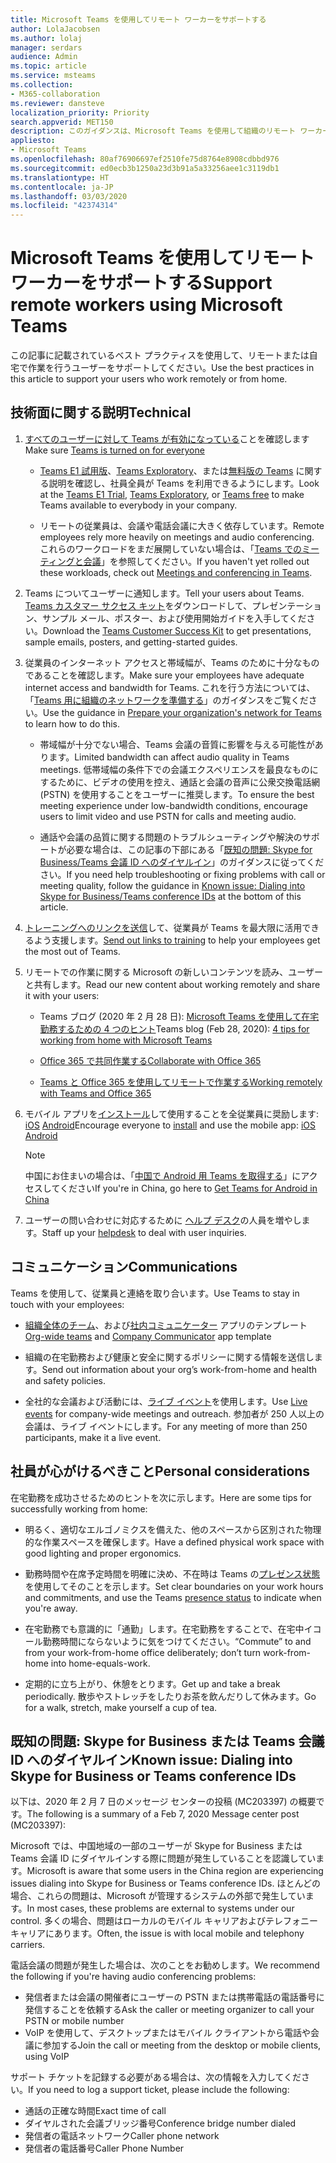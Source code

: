 ```yaml
---
title: Microsoft Teams を使用してリモート ワーカーをサポートする
author: LolaJacobsen
ms.author: lolaj
manager: serdars
audience: Admin
ms.topic: article
ms.service: msteams
ms.collection:
- M365-collaboration
ms.reviewer: dansteve
localization_priority: Priority
search.appverid: MET150
description: このガイダンスは、Microsoft Teams を使用して組織のリモート ワーカーの生産性を向上させるために使用できます。特に、新型コロナウイルス感染症 (COVID-19) 発生への対策として従業員が在宅勤務 (WFH) となった場合に役立ちます。
appliesto:
- Microsoft Teams
ms.openlocfilehash: 80af76906697ef2510fe75d8764e8908cdbbd976
ms.sourcegitcommit: ed0ecb3b1250a23d3b91a5a33256aee1c3119db1
ms.translationtype: HT
ms.contentlocale: ja-JP
ms.lasthandoff: 03/03/2020
ms.locfileid: "42374314"
---
```

# <a name="support-remote-workers-using-microsoft-teams"></a><span data-ttu-id="b6d0f-103">Microsoft Teams を使用してリモート ワーカーをサポートする</span><span class="sxs-lookup"><span data-stu-id="b6d0f-103">Support remote workers using Microsoft Teams</span></span>

<span data-ttu-id="b6d0f-104">この記事に記載されているベスト プラクティスを使用して、リモートまたは自宅で作業を行うユーザーをサポートしてください。</span><span class="sxs-lookup"><span data-stu-id="b6d0f-104">Use the best practices in this article to support your users who work remotely or from home.</span></span>

## <a name="technical"></a><span data-ttu-id="b6d0f-105">技術面に関する説明</span><span class="sxs-lookup"><span data-stu-id="b6d0f-105">Technical</span></span>

1.  <span data-ttu-id="b6d0f-106">[すべてのユーザーに対して Teams が有効になっている](assign-teams-licenses.md)ことを確認します</span><span class="sxs-lookup"><span data-stu-id="b6d0f-106">Make sure [Teams is turned on for everyone](assign-teams-licenses.md)</span></span>
    
      - <span data-ttu-id="b6d0f-107">[Teams E1 試用版](e1-trial-license.md)、[Teams Exploratory](teams-exploratory.md)、または[無料版の Teams](https://support.office.com/article/Welcome-to-Microsoft-Teams-free-6d79a648-6913-4696-9237-ed13de64ae3c) に関する説明を確認し、社員全員が Teams を利用できるようにします。</span><span class="sxs-lookup"><span data-stu-id="b6d0f-107">Look at the [Teams E1 Trial](e1-trial-license.md), [Teams Exploratory](teams-exploratory.md), or [Teams free](https://support.office.com/article/Welcome-to-Microsoft-Teams-free-6d79a648-6913-4696-9237-ed13de64ae3c) to make Teams available to everybody in your company.</span></span>

      - <span data-ttu-id="b6d0f-108">リモートの従業員は、会議や電話会議に大きく依存しています。</span><span class="sxs-lookup"><span data-stu-id="b6d0f-108">Remote employees rely more heavily on meetings and audio conferencing.</span></span> <span data-ttu-id="b6d0f-109">これらのワークロードをまだ展開していない場合は、「[Teams でのミーティングと会議](deploy-meetings-microsoft-teams-landing-page.md)」を参照してください。</span><span class="sxs-lookup"><span data-stu-id="b6d0f-109">If you haven't yet rolled out these workloads, check out [Meetings and conferencing in Teams](deploy-meetings-microsoft-teams-landing-page.md).</span></span>

2.  <span data-ttu-id="b6d0f-110">Teams についてユーザーに通知します。</span><span class="sxs-lookup"><span data-stu-id="b6d0f-110">Tell your users about Teams.</span></span> <span data-ttu-id="b6d0f-111">[Teams カスタマー サクセス キット](https://download.microsoft.com/download/A/E/9/AE984CD4-CF4B-41E7-9ABD-6735E3F01897/MicrosoftTeamsCustomerSuccessKit.zip)をダウンロードして、プレゼンテーション、サンプル メール、ポスター、および使用開始ガイドを入手してください。</span><span class="sxs-lookup"><span data-stu-id="b6d0f-111">Download the [Teams Customer Success Kit](https://download.microsoft.com/download/A/E/9/AE984CD4-CF4B-41E7-9ABD-6735E3F01897/MicrosoftTeamsCustomerSuccessKit.zip) to get presentations, sample emails, posters, and getting-started guides.</span></span>


5.  <span data-ttu-id="b6d0f-112">従業員のインターネット アクセスと帯域幅が、Teams のために十分なものであることを確認します。</span><span class="sxs-lookup"><span data-stu-id="b6d0f-112">Make sure your employees have adequate internet access and bandwidth for Teams.</span></span> <span data-ttu-id="b6d0f-113">これを行う方法については、「[Teams 用に組織のネットワークを準備する](prepare-network.md)」のガイダンスをご覧ください。</span><span class="sxs-lookup"><span data-stu-id="b6d0f-113">Use the guidance in [Prepare your organization's network for Teams](prepare-network.md) to learn how to do this.</span></span>
    - <span data-ttu-id="b6d0f-114">帯域幅が十分でない場合、Teams 会議の音質に影響を与える可能性があります。</span><span class="sxs-lookup"><span data-stu-id="b6d0f-114">Limited bandwidth can affect audio quality in Teams meetings.</span></span> <span data-ttu-id="b6d0f-115">低帯域幅の条件下での会議エクスペリエンスを最良なものにするために、ビデオの使用を控え、通話と会議の音声に公衆交換電話網 (PSTN) を使用することをユーザーに推奨します。</span><span class="sxs-lookup"><span data-stu-id="b6d0f-115">To ensure the best meeting experience under low-bandwidth conditions, encourage users to limit video and use PSTN for calls and meeting audio.</span></span> 

    - <span data-ttu-id="b6d0f-116">通話や会議の品質に関する問題のトラブルシューティングや解決のサポートが必要な場合は、この記事の下部にある「[既知の問題: Skype for Business/Teams 会議 ID へのダイヤルイン](#known-issue-dialing-into-skype-for-business-or-teams-conference-ids)」のガイダンスに従ってください。</span><span class="sxs-lookup"><span data-stu-id="b6d0f-116">If you need help troubleshooting or fixing problems with call or meeting quality, follow the guidance in [Known issue: Dialing into Skype for Business/Teams conference IDs](#known-issue-dialing-into-skype-for-business-or-teams-conference-ids) at the bottom of this article.</span></span>

2.  <span data-ttu-id="b6d0f-117">[トレーニングへのリンクを送信](enduser-training.md)して、従業員が Teams を最大限に活用できるよう支援します。</span><span class="sxs-lookup"><span data-stu-id="b6d0f-117">[Send out links to training](enduser-training.md) to help your employees get the most out of Teams.</span></span>
    
3. <span data-ttu-id="b6d0f-118">リモートでの作業に関する Microsoft の新しいコンテンツを読み、ユーザーと共有します。</span><span class="sxs-lookup"><span data-stu-id="b6d0f-118">Read our new content about working remotely and share it with your users:</span></span>
        
      - <span data-ttu-id="b6d0f-119">Teams ブログ (2020 年 2 月 28 日): [Microsoft Teams を使用して在宅勤務するための 4 つのヒント](https://techcommunity.microsoft.com/t5/microsoft-teams-blog/4-tips-for-working-from-home-with-microsoft-teams-by-lola/ba-p/1202083)</span><span class="sxs-lookup"><span data-stu-id="b6d0f-119">Teams blog (Feb 28, 2020): [4 tips for working from home with Microsoft Teams](https://techcommunity.microsoft.com/t5/microsoft-teams-blog/4-tips-for-working-from-home-with-microsoft-teams-by-lola/ba-p/1202083)</span></span>

      - [<span data-ttu-id="b6d0f-120">Office 365 で共同作業する</span><span class="sxs-lookup"><span data-stu-id="b6d0f-120">Collaborate with Office 365</span></span>](https://support.office.com/article/Collaborate-with-Office-365-ac05a41e-0b49-4420-9ebc-190ee4e744f4)

      - [<span data-ttu-id="b6d0f-121">Teams と Office 365 を使用してリモートで作業する</span><span class="sxs-lookup"><span data-stu-id="b6d0f-121">Working remotely with Teams and Office 365</span></span>](https://support.microsoft.com/help/4549995/working-remotely-with-teams-and-office-365)

3.  <span data-ttu-id="b6d0f-122">モバイル アプリを[インストール](get-clients.md#mobile-clients)して使用することを全従業員に奨励します: [iOS](https://go.microsoft.com/fwlink/?LinkId=835758)   [Android](https://go.microsoft.com/fwlink/p/?linkid=2102168)</span><span class="sxs-lookup"><span data-stu-id="b6d0f-122">Encourage everyone to [install](get-clients.md#mobile-clients) and use the mobile app: [iOS](https://go.microsoft.com/fwlink/?LinkId=835758)   [Android](https://go.microsoft.com/fwlink/p/?linkid=2102168)</span></span>

    > [!NOTE]
    > <span data-ttu-id="b6d0f-123">中国にお住まいの場合は、「[中国で Android 用 Teams を取得する](get-teams-android-in-china.md)」にアクセスしてください</span><span class="sxs-lookup"><span data-stu-id="b6d0f-123">If you're in China, go here to [Get Teams for Android in China](get-teams-android-in-china.md)</span></span>

4.  <span data-ttu-id="b6d0f-124">ユーザーの問い合わせに対応するために [ヘルプ デスク](troubleshoot-installation.md)の人員を増やします。</span><span class="sxs-lookup"><span data-stu-id="b6d0f-124">Staff up your [helpdesk](troubleshoot-installation.md) to deal with user inquiries.</span></span>


## <a name="communications"></a><span data-ttu-id="b6d0f-125">コミュニケーション</span><span class="sxs-lookup"><span data-stu-id="b6d0f-125">Communications</span></span>

<span data-ttu-id="b6d0f-126">Teams を使用して、従業員と連絡を取り合います。</span><span class="sxs-lookup"><span data-stu-id="b6d0f-126">Use Teams to stay in touch with your employees:</span></span>
- <span data-ttu-id="b6d0f-127">[組織全体のチーム](create-an-org-wide-team.md)、および[社内コミュニケーター](https://docs.microsoft.com/microsoftteams/platform/samples/app-templates#company-communicator) アプリのテンプレート</span><span class="sxs-lookup"><span data-stu-id="b6d0f-127">[Org-wide teams](create-an-org-wide-team.md) and [Company Communicator](https://docs.microsoft.com/microsoftteams/platform/samples/app-templates#company-communicator) app template</span></span>
    
- <span data-ttu-id="b6d0f-128">組織の在宅勤務および健康と安全に関するポリシーに関する情報を送信します。</span><span class="sxs-lookup"><span data-stu-id="b6d0f-128">Send out information about your org’s work-from-home and health and safety policies.</span></span>
    
- <span data-ttu-id="b6d0f-129">全社的な会議および活動には、[ライブ イベント](teams-live-events/what-are-teams-live-events.md)を使用します。</span><span class="sxs-lookup"><span data-stu-id="b6d0f-129">Use [Live events](teams-live-events/what-are-teams-live-events.md) for company-wide meetings and outreach.</span></span> <span data-ttu-id="b6d0f-130">参加者が 250 人以上の会議は、ライブ イベントにします。</span><span class="sxs-lookup"><span data-stu-id="b6d0f-130">For any meeting of more than 250 participants, make it a live event.</span></span> 

## <a name="personal-considerations"></a><span data-ttu-id="b6d0f-131">社員が心がけるべきこと</span><span class="sxs-lookup"><span data-stu-id="b6d0f-131">Personal considerations</span></span>

<span data-ttu-id="b6d0f-132">在宅勤務を成功させるためのヒントを次に示します。</span><span class="sxs-lookup"><span data-stu-id="b6d0f-132">Here are some tips for successfully working from home:</span></span>

- <span data-ttu-id="b6d0f-133">明るく、適切なエルゴノミクスを備えた、他のスペースから区別された物理的な作業スペースを確保します。</span><span class="sxs-lookup"><span data-stu-id="b6d0f-133">Have a defined physical work space with good lighting and proper ergonomics.</span></span>

- <span data-ttu-id="b6d0f-134">勤務時間や在席予定時間を明確に決め、不在時は Teams の[プレゼンス状態](https://support.office.com/article/change-your-status-in-teams-ce36ed14-6bc9-4775-a33e-6629ba4ff78e)を使用してそのことを示します。</span><span class="sxs-lookup"><span data-stu-id="b6d0f-134">Set clear boundaries on your work hours and commitments, and use the Teams [presence status](https://support.office.com/article/change-your-status-in-teams-ce36ed14-6bc9-4775-a33e-6629ba4ff78e) to indicate when you're away.</span></span>

- <span data-ttu-id="b6d0f-135">在宅勤務でも意識的に「通勤」します。在宅勤務をすることで、在宅中イコール勤務時間にならないように気をつけてください。</span><span class="sxs-lookup"><span data-stu-id="b6d0f-135">“Commute” to and from your work-from-home office deliberately; don’t turn work-from-home into home-equals-work.</span></span>

- <span data-ttu-id="b6d0f-136">定期的に立ち上がり、休憩をとります。</span><span class="sxs-lookup"><span data-stu-id="b6d0f-136">Get up and take a break periodically.</span></span> <span data-ttu-id="b6d0f-137">散歩やストレッチをしたりお茶を飲んだりして休みます。</span><span class="sxs-lookup"><span data-stu-id="b6d0f-137">Go for a walk, stretch, make yourself a cup of tea.</span></span>

## <a name="known-issue-dialing-into-skype-for-business-or-teams-conference-ids"></a><span data-ttu-id="b6d0f-138">既知の問題: Skype for Business または Teams 会議 ID へのダイヤルイン</span><span class="sxs-lookup"><span data-stu-id="b6d0f-138">Known issue: Dialing into Skype for Business or Teams conference IDs</span></span>

<span data-ttu-id="b6d0f-139">以下は、2020 年 2 月 7 日のメッセージ センターの投稿 (MC203397) の概要です。</span><span class="sxs-lookup"><span data-stu-id="b6d0f-139">The following is a summary of a Feb 7, 2020 Message center post (MC203397):</span></span>

<span data-ttu-id="b6d0f-140">Microsoft では、中国地域の一部のユーザーが Skype for Business または Teams 会議 ID にダイヤルインする際に問題が発生していることを認識しています。</span><span class="sxs-lookup"><span data-stu-id="b6d0f-140">Microsoft is aware that some users in the China region are experiencing issues dialing into Skype for Business or Teams conference IDs.</span></span> <span data-ttu-id="b6d0f-141">ほとんどの場合、これらの問題は、Microsoft が管理するシステムの外部で発生しています。</span><span class="sxs-lookup"><span data-stu-id="b6d0f-141">In most cases, these problems are external to systems under our control.</span></span> <span data-ttu-id="b6d0f-142">多くの場合、問題はローカルのモバイル キャリアおよびテレフォニー キャリアにあります。</span><span class="sxs-lookup"><span data-stu-id="b6d0f-142">Often, the issue is with local mobile and telephony carriers.</span></span> 

<span data-ttu-id="b6d0f-143">電話会議の問題が発生した場合は、次のことをお勧めします。</span><span class="sxs-lookup"><span data-stu-id="b6d0f-143">We recommend the following if you're having audio conferencing problems:</span></span>

- <span data-ttu-id="b6d0f-144">発信者または会議の開催者にユーザーの PSTN または携帯電話の電話番号に発信することを依頼する</span><span class="sxs-lookup"><span data-stu-id="b6d0f-144">Ask the caller or meeting organizer to call your PSTN or mobile number</span></span>
- <span data-ttu-id="b6d0f-145">VoIP を使用して、デスクトップまたはモバイル クライアントから電話や会議に参加する</span><span class="sxs-lookup"><span data-stu-id="b6d0f-145">Join the call or meeting from the desktop or mobile clients, using VoIP</span></span>

<span data-ttu-id="b6d0f-146">サポート チケットを記録する必要がある場合は、次の情報を入力してください。</span><span class="sxs-lookup"><span data-stu-id="b6d0f-146">If you need to log a support ticket, please include the following:</span></span>
    
- <span data-ttu-id="b6d0f-147">通話の正確な時間</span><span class="sxs-lookup"><span data-stu-id="b6d0f-147">Exact time of call</span></span>
- <span data-ttu-id="b6d0f-148">ダイヤルされた会議ブリッジ番号</span><span class="sxs-lookup"><span data-stu-id="b6d0f-148">Conference bridge number dialed</span></span>
- <span data-ttu-id="b6d0f-149">発信者の電話ネットワーク</span><span class="sxs-lookup"><span data-stu-id="b6d0f-149">Caller phone network</span></span>
- <span data-ttu-id="b6d0f-150">発信者の電話番号</span><span class="sxs-lookup"><span data-stu-id="b6d0f-150">Caller Phone Number</span></span>
